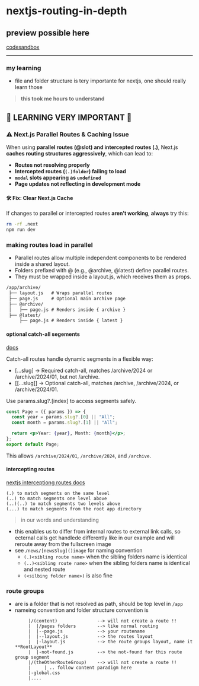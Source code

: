 # nextjs-routing-in-depth


## preview possible here

[codesandbox](https://codesandbox.io/p/github/janpauldahlke/nextjs-routing-in-depth/main?import=true&workspaceId=ws_13ESXanWQPaPX2oCQ9ipWD)

---


### my learning
* file and folder structure is tery importante for nextjs, one should really learn those

>**this took me hours to understand**

## 🚨 LEARNING VERY IMPORTANT 🚨

### ⚠️ Next.js Parallel Routes & Caching Issue
When using **parallel routes (@slot) and intercepted routes (.)**, Next.js **caches routing structures aggressively**, which can lead to:
- **Routes not resolving properly**
- **Intercepted routes (`(.)folder`) failing to load**
- **`modal` slots appearing as `undefined`**
- **Page updates not reflecting in development mode**

#### 🛠 Fix: Clear Next.js Cache
If changes to parallel or intercepted routes **aren’t working**, **always** try this:
```sh
rm -rf .next
npm run dev
```

### making routes load in parallel

* Parallel routes allow multiple independent components to be rendered inside a shared layout.
* Folders prefixed with @ (e.g., @archive, @latest) define parallel routes.
* They must be wrapped inside a layout.js, which receives them as props.

```md
/app/archive/
 ├── layout.js   # Wraps parallel routes
 ├── page.js     # Optional main archive page
 ├── @archive/
 │   ├── page.js # Renders inside { archive }
 ├── @latest/
     ├── page.js # Renders inside { latest }
```

#### optional catch-all segements
[docs](https://nextjs.org/docs/pages/building-your-application/routing/dynamic-routes#optional-catch-all-segments)

Catch-all routes handle dynamic segments in a flexible way:

* [...slug] → Required catch-all, matches /archive/2024 or /archive/2024/01, but not /archive.
* [[...slug]] → Optional catch-all, matches /archive, /archive/2024, or /archive/2024/01.

Use params.slug?.[index] to access segments safely.

```jsx
const Page = ({ params }) => {
  const year = params.slug?.[0] || "All";
  const month = params.slug?.[1] || "All";

  return <p>Year: {year}, Month: {month}</p>;
};
export default Page;
```
This allows `/archive/2024/01`, `/archive/2024`, and `/archive`.


#### intercepting routes 

[nextjs interceptiong routes docs](https://nextjs.org/docs/app/building-your-application/routing/intercepting-routes)

```
(.) to match segments on the same level
(..) to match segments one level above
(..)(..) to match segments two levels above
(...) to match segments from the root app directory
```

> in our words and understanding
* this enables us to differ from internal routes to external link calls, so ecternal calls get handlede differently like in our  example and will reroute away from the fullscreen image
* see `/news/[newsSlug]()image` for naming convention 
  * `(.)<sibling route name>` when the sibling folders name is identical
  * `(..)<sibling route name>` when the sibling folders name is identical and nested route
  * `(<silbing folder name>)` is also fine



### route groups
* are is a folder that is not resolved as path, should be top level in `/app`
* nameing convention and folder structure convention is
  ```|/app
       |/(content)               --> will not create a route !!
       |  |/pages folders        --> like normal routing
       |  |--page.js             --> your routename       
       |  |--layout.js           --> the routes layout
       |  |-layout.js            --> the route groups layout, name it **RootLayout**
       |  |-not-found.js         --> the not-found for this route group segment
       |/(theOtherRouteGroup)    --> will not create a route !!
       |     | .. follow content paradigm here
       |-global.css
       |....
  ```


